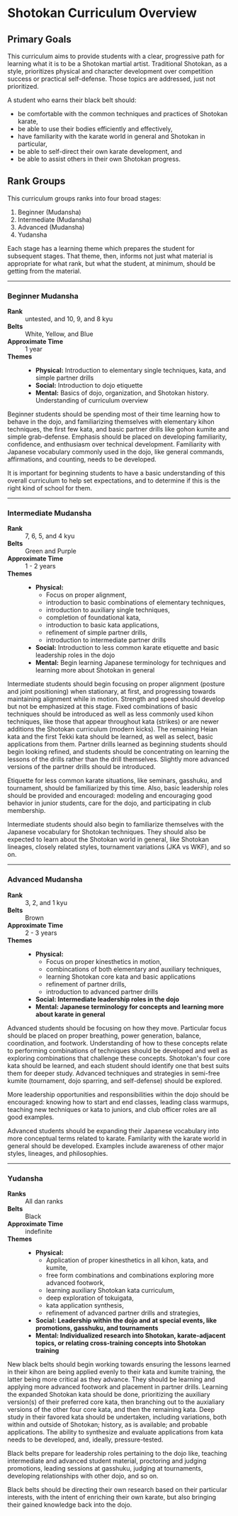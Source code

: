 <!-- markdownlint-disable MD033 -->
# Shotokan Curriculum Overview

## Primary Goals

This curriculum aims to provide students with a clear, progressive path for learning what it is to be a Shotokan
martial artist. Traditional Shotokan, as a style, prioritizes physical and character development over competition
success or practical self-defense. Those topics are addressed, just not prioritized.

A student who earns their black belt should:

* be comfortable with the common techniques and practices of Shotokan karate,
* be able to use their bodies efficiently and effectively,
* have familiarity with the karate world in general and Shotokan in particular,
* be able to self-direct their own karate development, and
* be able to assist others in their own Shotokan progress.

## Rank Groups

This curriculum groups ranks into four broad stages:

1. Beginner (Mudansha)
2. Intermediate (Mudansha)
3. Advanced (Mudansha)
4. Yudansha

Each stage has a learning theme which prepares the student for subsequent stages.
That theme, then, informs not just what material is appropriate for what rank,
but what the student, at minimum, should be getting from the material.

---

### Beginner Mudansha

<div>
    <dl>
        <dt><b>Rank</b></dt>
            <dd>untested, and 10, 9, and 8 kyu</dd>
        <dt><b>Belts</b></dt>
            <dd>White, Yellow, and Blue</dd>
        <dt><b>Approximate Time</b></dt>
            <dd>1 year</dd>
        <dt><b>Themes</b></dt>
            <dd><ul>
                <li><b>Physical:</b> Introduction to elementary single techniques, kata, and simple partner drills</li>
                <li><b>Social:</b> Introduction to dojo etiquette</li>
                <li><b>Mental:</b> Basics of dojo, organization, and Shotokan history. Understanding of curriculum overview</li>
            </ul></dd>
    </dl>
</div>

Beginner students should be spending most of their time learning how to behave in the dojo, and
familiarizing themselves with elementary kihon techniques, the first few kata, and basic partner
drills like gohon kumite and simple grab-defense. Emphasis should be placed on developing familiarity,
confidence, and enthusiasm over technical development. Familiarity with Japanese vocabulary commonly
used in the dojo, like general commands, affirmations, and counting, needs to be developed.

It is important for beginning students to have a basic understanding of this overall curriculum to
help set expectations, and to determine if this is the right kind of school for them.

---

### Intermediate Mudansha

<div>
    <dl>
        <dt><b>Rank</b></dt>
            <dd>7, 6, 5, and 4 kyu</dd>
        <dt><b>Belts</b></dt>
            <dd>Green and Purple</dd>
        <dt><b>Approximate Time</b></dt>
            <dd>1 - 2 years</dd>
        <dt><b>Themes</b></dt>
            <dd><ul>
                <li><b>Physical:</b>
                    <ul>
                        <li>Focus on proper alignment,</li>
                        <li>introduction to basic combinations of elementary techniques,</li>
                        <li>introduction to auxiliary single techniques,</li>
                        <li>completion of foundational kata,</li>
                        <li>introduction to basic kata applications,</li>
                        <li>refinement of simple partner drills,</li>
                        <li>introduction to intermediate partner drills</li>
                    </ul>
                </li>
                <li><b>Social:</b> Introduction to less common karate etiquette and basic leadership roles in the dojo</li>
                <li><b>Mental:</b> Begin learning Japanese terminology for techniques and learning more about Shotokan in general</li>
            </ul></dd>
  </dl>
</div>

Intermediate students should begin focusing on proper alignment (posture and joint positioning) when stationary, at first, and progressing towards maintaining alignment while in motion. Strength and speed should develop but not be emphasized at this stage. Fixed combinations of basic techniques should be introduced
as well as less commonly used kihon techniques, like those that appear throughout kata (strikes) or are newer additions the Shotokan curriculum (modern kicks).
The remaining Heian kata and the first Tekki kata should be learned, as well as select, basic applications from them. Partner drills learned as beginning students
should begin looking refined, and students should be concentrating on learning the lessons of the drills rather than the drill themselves. Slightly more advanced
versions of the partner drills should be introduced.

Etiquette for less common karate situations, like seminars, gasshuku, and tournament, should be familiarized by this time. Also, basic leadership roles should be
provided and encouraged: modeling and encouraging good behavior in junior students, care for the dojo, and participating in club membership.

Intermediate students should also begin to familiarize themselves with the Japanese vocabulary for Shotokan techniques. They should also be expected to learn
about the Shotokan world in general, like Shotokan lineages, closely related styles, tournament variations (JKA vs WKF), and so on.

---

### Advanced Mudansha

<div>
    <dl>
        <dt><b>Rank</b></dt>
            <dd>3, 2, and 1 kyu</dd>
        <dt><b>Belts</b></dt>
            <dd>Brown</dd>
        <dt><b>Approximate Time</b></dt>
            <dd>2 - 3 years</dd>
        <dt><b>Themes</b></dt>
            <dd><ul>
                <li><b>Physical:</b>
                    <ul>
                        <li>Focus on proper kinesthetics in motion,</li>
                        <li>combincations of both elementary and auxiliary techniques,</li>
                        <li>learning Shotokan core kata and basic applications</li>
                        <li>refinement of partner drills,</li>
                        <li>introduction to advanced partner drills</li>
                    </ul>
                </li>
                <li><b>Social: Intermediate leadership roles in the dojo</b></li>
                <li><b>Mental: Japanese terminology for concepts and learning more about karate in general</b></li>
            </ul></dd>
    </dl>
</div>

Advanced students should be focusing on how they move. Particular focus should be placed on proper breathing, power generation, balance, coordination, and footwork.
Understanding of how to these concepts relate to performing combinations of techniques should be developed and well as exploring combinations that challenge these
concepts. Shotokan's four core kata should be learned, and each student should identify one that best suits them for deeper study. Advanced techniques and strategies
in semi-free kumite (tournament, dojo sparring, and self-defense) should be explored.

More leadership opportunities and responsibilities within the dojo should be encouraged: knowing how to start and end classes, leading class warmups,
teaching new techniques or kata to juniors, and club officer roles are all good examples.

Advanced students should be expanding their Japanese vocabulary into more conceptual terms related to karate. Familarity with the karate world in general should be
developed. Examples include awareness of other major styles, lineages, and philosophies.

---

### Yudansha

<div>
    <dl>
        <dt><b>Ranks</b></dt>
            <dd>All dan ranks</dd>
        <dt><b>Belts</b></dt>
            <dd>Black</dd>
        <dt><b>Approximate Time</b></dt>
            <dd>indefinite</dd>
        <dt><b>Themes</b></dt>
            <dd><ul>
                <li><b>Physical:</b>
                    <ul>
                        <li>Application of proper kinesthetics in all kihon, kata, and kumite,</li>
                        <li>free form combinations and combinations exploring more advanced footwork,</li>
                        <li>learning auxiliary Shotokan kata curriculum,</li>
                        <li>deep exploration of tokuigata,</li>
                        <li>kata application synthesis,</li>
                        <li>refinement of advanced partner drills and strategies,</li>
                    </ul>
                </li>
                <li><b>Social: Leadership within the dojo and at special events, like promotions, gasshuku, and tournaments</b></li>
                <li><b>Mental: Individualized research into Shotokan, karate-adjacent topics, or relating cross-training concepts into Shotokan training</b></li>
            </ul></dd>
    </dl>
</div>

New black belts should begin working towards ensuring the lessons learned in their kihon are being applied evenly to their kata and kumite training,
the latter being more critical as they advance. They should be learning and applying more advanced footwork and placement in partner drills.
Learning the expanded Shotokan kata should be done, prioritizing the auxiliary version(s) of their preferred core kata, then branching out to the auxialiary
versions of the other four core kata, and then the remaining kata. Deep study in their favored kata should be undertaken, including variations, both within
and outside of Shotokan; history, as is available; and probable applications. The ability to synthesize and evaluate applications from kata needs to be developed,
and, ideally, pressure-tested.

Black belts prepare for leadership roles pertaining to the dojo like, teaching intermediate and advanced student material, proctoring and judging promotions,
leading sessions at gasshuku, judging at tournaments, developing relationships with other dojo, and so on.

Black belts should be directing their own research based on their particular interests, with the intent of enriching their own karate, but also bringing their
gained knowledge back into the dojo.
